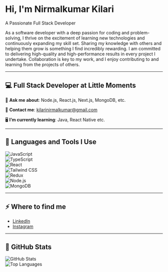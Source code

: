 # Hi, I'm Nirmalkumar Kilari  
A Passionate Full Stack Developer  

As a software developer with a deep passion for coding and problem-solving, I thrive on the excitement of learning new technologies and continuously expanding my skill set. Sharing my knowledge with others and helping them grow is something I find incredibly rewarding. I am committed to delivering high-quality and high-performance results in every project I undertake. Collaboration is key to my work, and I enjoy contributing to and learning from the projects of others.

---

## 💻 Full Stack Developer at Little Moments  

📂 **Ask me about**: Node.js, React.js, Next.js, MongoDB, etc.  

💌 **Contact me**: kilarinirmalkumar@gmail.com  

🖥️ **I’m currently learning**: Java, React Native etc.  

---

## 🚀 Languages and Tools I Use  

![JavaScript](https://img.shields.io/badge/JavaScript-%23F7DF1E.svg?style=flat&logo=javascript&logoColor=black)  
![TypeScript](https://img.shields.io/badge/TypeScript-%23007ACC.svg?style=flat&logo=typescript&logoColor=white)  
![React](https://img.shields.io/badge/React-%2361DAFB.svg?style=flat&logo=react&logoColor=black)  
![Tailwind CSS](https://img.shields.io/badge/Tailwind%20CSS-%2338B2AC.svg?style=flat&logo=tailwind-css&logoColor=white)  
![Redux](https://img.shields.io/badge/Redux-%23764ABC.svg?style=flat&logo=redux&logoColor=white)  
![Node.js](https://img.shields.io/badge/Node.js-%2343853D.svg?style=flat&logo=node.js&logoColor=white)  
![MongoDB](https://img.shields.io/badge/MongoDB-%2347A248.svg?style=flat&logo=mongodb&logoColor=white)  

---

## ⚡️ Where to find me  

- [LinkedIn](https://www.linkedin.com/in/nirmal-kumar-kilari-7129801a3/)  
- [Instagram](https://instagram.com/yours_nirmal_045)  

---

## 🧨 GitHub Stats  

![GitHub Stats](https://github-readme-stats.vercel.app/api?username=nirmalkumar123&show_icons=true&theme=radical)  
![Top Languages](https://github-readme-stats.vercel.app/api/top-langs/?username=nirmalkumar123&layout=compact&theme=radical)  
